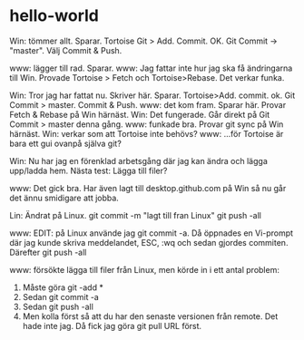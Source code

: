 # hello-world
Win: tömmer allt. Sparar. 
Tortoise Git > Add. Commit. OK.
Git Commit -> "master". Välj Commit & Push.

www: lägger till rad. Sparar.
www: Jag fattar inte hur jag ska få ändringarna till Win. Provade Tortoise > Fetch och Tortoise>Rebase. Det verkar funka.

Win: Tror jag har fattat nu. Skriver här. Sparar. Tortoise>Add. commit. ok. Git Commit > master. Commit & Push.
www: det kom fram. Sparar här. Provar Fetch & Rebase på Win härnäst.
Win: Det fungerade. Går direkt på Git Commit > master denna gång.
www: funkade bra. Provar git sync på Win härnäst.
Win: verkar som att Tortoise inte behövs?
www: ...för Tortoise är bara ett gui ovanpå själva git?

Win:
Nu har jag en förenklad arbetsgång där jag kan ändra och lägga upp/ladda hem.
Nästa test: Lägga till filer?

www:
Det gick bra. Har även lagt till desktop.github.com på Win så nu går det ännu smidigare att jobba.


Lin: Ändrat på Linux. git commit -m "lagt till fran Linux" git push -all

www: EDIT: på Linux använde jag git commit -a. Då öppnades en Vi-prompt där jag kunde skriva meddelandet, ESC, :wq och sedan gjordes commiten. Därefter git push -all

www: försökte lägga till filer från Linux, men körde in i ett antal problem:
1. Måste göra git -add *
2. Sedan git commit -a
3. Sedan git push -all
4. Men kolla först så att du har den senaste versionen från remote. Det hade inte jag. Då fick jag göra git pull URL först.


